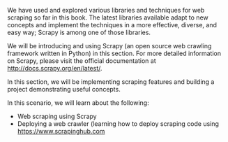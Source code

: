 We have used and explored various libraries and techniques for web scraping so far in this book. The latest libraries available adapt to new concepts and implement the techniques in a more effective, diverse, and easy way; Scrapy is among one of those libraries. 

We will be introducing and using Scrapy (an open source web crawling framework written in Python) in this section. For more detailed information on Scrapy, please visit the official documentation at http://docs.scrapy.org/en/latest/. 

In this section, we will be implementing scraping features and building a project demonstrating useful concepts.

In this scenario, we will learn about the following:

- Web scraping using Scrapy
- Deploying a web crawler (learning how to deploy scraping code using https://www.scrapinghub.com